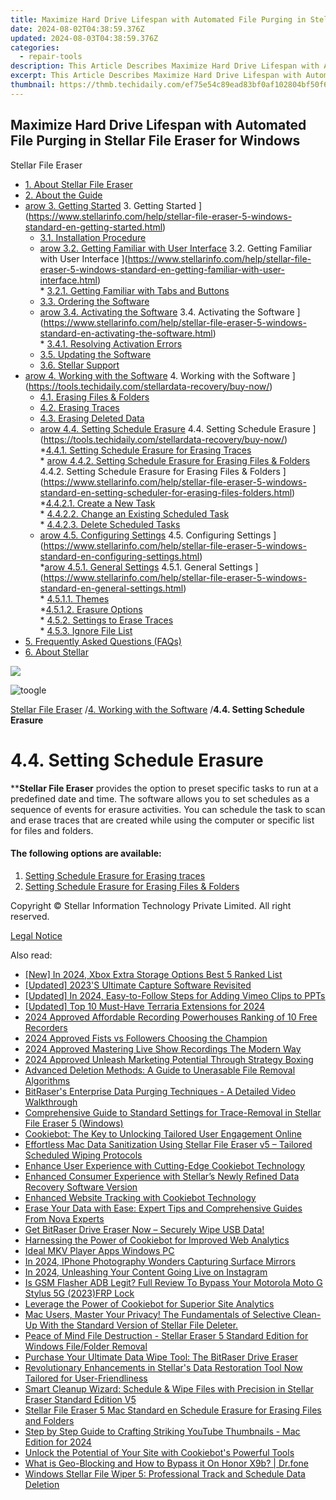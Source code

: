 ```yaml
---
title: Maximize Hard Drive Lifespan with Automated File Purging in Stellar File Eraser for Windows
date: 2024-08-02T04:38:59.376Z
updated: 2024-08-03T04:38:59.376Z
categories:
  - repair-tools
description: This Article Describes Maximize Hard Drive Lifespan with Automated File Purging in Stellar File Eraser for Windows
excerpt: This Article Describes Maximize Hard Drive Lifespan with Automated File Purging in Stellar File Eraser for Windows
thumbnail: https://thmb.techidaily.com/ef75e54c89ead83bf0af102804bf50f616e622b6f296003a4995fda9891371fd.jpg
---
```


## Maximize Hard Drive Lifespan with Automated File Purging in Stellar File Eraser for Windows

Stellar File Eraser

* [1. About Stellar File Eraser](https://tools.techidaily.com/stellardata-recovery/buy-now/)
* [2. About the Guide](https://tools.techidaily.com/stellardata-recovery/buy-now/)
* [arow 3. Getting Started](https://www.stellarinfo.com/help/public/frontEnd/onlinehelp/images/arow.png) 3\. Getting Started ](https://www.stellarinfo.com/help/stellar-file-eraser-5-windows-standard-en-getting-started.html)  
  * [3.1. Installation Procedure](https://tools.techidaily.com/stellardata-recovery/buy-now/)  
  * [arow 3.2. Getting Familiar with User Interface](https://www.stellarinfo.com/help/public/frontEnd/onlinehelp/images/arow.png) 3.2\. Getting Familiar with User Interface ](https://www.stellarinfo.com/help/stellar-file-eraser-5-windows-standard-en-getting-familiar-with-user-interface.html)  
         * [3.2.1. Getting Familiar with Tabs and Buttons](https://tools.techidaily.com/stellardata-recovery/buy-now/)  
  * [3.3. Ordering the Software](https://tools.techidaily.com/stellardata-recovery/buy-now/)  
  * [arow 3.4. Activating the Software](https://www.stellarinfo.com/help/public/frontEnd/onlinehelp/images/arow.png) 3.4\. Activating the Software ](https://www.stellarinfo.com/help/stellar-file-eraser-5-windows-standard-en-activating-the-software.html)  
         * [3.4.1. Resolving Activation Errors](https://tools.techidaily.com/stellardata-recovery/buy-now/)  
  * [3.5. Updating the Software](https://tools.techidaily.com/stellardata-recovery/buy-now/)  
  * [3.6. Stellar Support](https://tools.techidaily.com/stellardata-recovery/buy-now/)
* [arow 4. Working with the Software](https://www.stellarinfo.com/help/public/frontEnd/onlinehelp/images/arow.png) 4\. Working with the Software ](https://tools.techidaily.com/stellardata-recovery/buy-now/)  
  * [4.1. Erasing Files & Folders](https://tools.techidaily.com/stellardata-recovery/buy-now/)  
  * [4.2. Erasing Traces](https://tools.techidaily.com/stellardata-recovery/buy-now/)  
  * [4.3. Erasing Deleted Data](https://tools.techidaily.com/stellardata-recovery/buy-now/)  
  * [arow 4.4. Setting Schedule Erasure](https://www.stellarinfo.com/help/public/frontEnd/onlinehelp/images/arow.png) 4.4\. Setting Schedule Erasure ](https://tools.techidaily.com/stellardata-recovery/buy-now/)  
         *[4.4.1. Setting Schedule Erasure for Erasing Traces](https://tools.techidaily.com/stellardata-recovery/buy-now/)  
         * [arow 4.4.2. Setting Schedule Erasure for Erasing Files & Folders](https://www.stellarinfo.com/help/public/frontEnd/onlinehelp/images/arow.png) 4.4.2\. Setting Schedule Erasure for Erasing Files & Folders ](https://www.stellarinfo.com/help/stellar-file-eraser-5-windows-standard-en-setting-scheduler-for-erasing-files-folders.html)  
                  *[4.4.2.1. Create a New Task](https://tools.techidaily.com/stellardata-recovery/buy-now/)  
                  * [4.4.2.2. Change an Existing Scheduled Task](https://tools.techidaily.com/stellardata-recovery/buy-now/)  
                  * [4.4.2.3. Delete Scheduled Tasks](https://tools.techidaily.com/stellardata-recovery/buy-now/)  
  * [arow 4.5. Configuring Settings](https://www.stellarinfo.com/help/public/frontEnd/onlinehelp/images/arow.png) 4.5\. Configuring Settings ](https://www.stellarinfo.com/help/stellar-file-eraser-5-windows-standard-en-configuring-settings.html)  
         *[arow 4.5.1. General Settings](https://www.stellarinfo.com/help/public/frontEnd/onlinehelp/images/arow.png) 4.5.1\. General Settings ](https://www.stellarinfo.com/help/stellar-file-eraser-5-windows-standard-en-general-settings.html)  
                  * [4.5.1.1. Themes](https://tools.techidaily.com/stellardata-recovery/buy-now/)  
                  *[4.5.1.2. Erasure Options](https://tools.techidaily.com/stellardata-recovery/buy-now/)  
         * [4.5.2. Settings to Erase Traces](https://tools.techidaily.com/stellardata-recovery/buy-now/)  
         * [4.5.3. Ignore File List](https://tools.techidaily.com/stellardata-recovery/buy-now/)
* [5. Frequently Asked Questions (FAQs)](https://www.stellarinfo.com/help/stellar-file-eraser-5-windows-standard-en-frequently-asked-questions-faqs.html)
* [6. About Stellar](https://tools.techidaily.com/stellardata-recovery/buy-now/)

<!-- affiliate ads begin -->
<a href="https://secure.2checkout.com/order/checkout.php?PRODS=33729450&QTY=1&AFFILIATE=108875&CART=1"><img src="https://secure.avangate.com/images/merchant/7f687767ccf20fcea1c9dc4a5adc2326/Digisigner_banner_728_x_90_color_version.png" border="0"></a>
<!-- affiliate ads end -->
![toogle](https://www.stellarinfo.com/help/public/frontEnd/onlinehelp/images/toogle.png)

[Stellar File Eraser](https://tools.techidaily.com/stellardata-recovery/buy-now/) /[4. Working with the Software](https://tools.techidaily.com/stellardata-recovery/buy-now/) /**4.4\. Setting Schedule Erasure**

# **4.4\. Setting Schedule Erasure**

****Stellar File Eraser**  provides the option to preset specific tasks to run at a predefined date and time. The software allows you to set schedules as a sequence of events for erasure activities. You can schedule the task to scan and erase traces that are created while using the computer or specific list for files and folders.

#### **The following options are available:**

1. [Setting Schedule Erasure for Erasing traces](https://united.elfm.net/zqobdx)
2. [Setting Schedule Erasure for Erasing Files & Folders](https://sentrypc.7eer.net/dkpkgn)

 Copyright © Stellar Information Technology Private Limited. All right reserved.

[Legal Notice](https://tools.techidaily.com/stellardata-recovery/buy-now/)

<ins class="adsbygoogle"
     style="display:block"
     data-ad-format="autorelaxed"
     data-ad-client="ca-pub-7571918770474297"
     data-ad-slot="1223367746"></ins>



<ins class="adsbygoogle"
     style="display:block"
     data-ad-client="ca-pub-7571918770474297"
     data-ad-slot="8358498916"
     data-ad-format="auto"
     data-full-width-responsive="true"></ins>



<span class="atpl-alsoreadstyle">Also read:</span>
<div><ul>
<li><a href="https://on-screen-recording.techidaily.com/new-in-2024-xbox-extra-storage-options-best-5-ranked-list/"><u>[New] In 2024, Xbox Extra Storage Options  Best 5 Ranked List</u></a></li>
<li><a href="https://video-screen-grab.techidaily.com/updated-2023s-ultimate-capture-software-revisited/"><u>[Updated] 2023'S Ultimate Capture Software Revisited</u></a></li>
<li><a href="https://vimeo-videos.techidaily.com/updated-in-2024-easy-to-follow-steps-for-adding-vimeo-clips-to-ppts/"><u>[Updated] In 2024, Easy-to-Follow Steps for Adding Vimeo Clips to PPTs</u></a></li>
<li><a href="https://desktop-recording.techidaily.com/updated-top-10-must-have-terraria-extensions-for-2024/"><u>[Updated] Top 10 Must-Have Terraria Extensions for 2024</u></a></li>
<li><a href="https://remote-screen-capture.techidaily.com/2024-approved-affordable-recording-powerhouses-ranking-of-10-free-recorders/"><u>2024 Approved  Affordable Recording Powerhouses  Ranking of 10 Free Recorders</u></a></li>
<li><a href="https://some-knowledge.techidaily.com/2024-approved-fists-vs-followers-choosing-the-champion/"><u>2024 Approved  Fists vs Followers  Choosing the Champion</u></a></li>
<li><a href="https://video-screen-grab.techidaily.com/2024-approved-mastering-live-show-recordings-the-modern-way/"><u>2024 Approved  Mastering Live Show Recordings  The Modern Way</u></a></li>
<li><a href="https://some-guidance.techidaily.com/2024-approved-unleash-marketing-potential-through-strategy-boxing/"><u>2024 Approved  Unleash Marketing Potential Through Strategy Boxing</u></a></li>
<li><a href="https://data-safeguard.techidaily.com/advanced-deletion-methods-a-guide-to-unerasable-file-removal-algorithms/"><u>Advanced Deletion Methods: A Guide to Unerasable File Removal Algorithms</u></a></li>
<li><a href="https://data-safeguard.techidaily.com/bitrasers-enterprise-data-purging-techniques-a-detailed-video-walkthrough/"><u>BitRaser's Enterprise Data Purging Techniques - A Detailed Video Walkthrough</u></a></li>
<li><a href="https://data-safeguard.techidaily.com/comprehensive-guide-to-standard-settings-for-trace-removal-in-stellar-file-eraser-5-windows/"><u>Comprehensive Guide to Standard Settings for Trace-Removal in Stellar File Eraser 5 (Windows)</u></a></li>
<li><a href="https://data-safeguard.techidaily.com/cookiebot-the-key-to-unlocking-tailored-user-engagement-online/"><u>Cookiebot: The Key to Unlocking Tailored User Engagement Online</u></a></li>
<li><a href="https://data-safeguard.techidaily.com/effortless-mac-data-sanitization-using-stellar-file-eraser-v5-tailored-scheduled-wiping-protocols/"><u>Effortless Mac Data Sanitization Using Stellar File Eraser v5 – Tailored Scheduled Wiping Protocols</u></a></li>
<li><a href="https://data-safeguard.techidaily.com/enhance-user-experience-with-cutting-edge-cookiebot-technology/"><u>Enhance User Experience with Cutting-Edge Cookiebot Technology</u></a></li>
<li><a href="https://data-safeguard.techidaily.com/enhanced-consumer-experience-with-stellars-newly-refined-data-recovery-software-version/"><u>Enhanced Consumer Experience with Stellar’s Newly Refined Data Recovery Software Version</u></a></li>
<li><a href="https://data-safeguard.techidaily.com/enhanced-website-tracking-with-cookiebot-technology/"><u>Enhanced Website Tracking with Cookiebot Technology</u></a></li>
<li><a href="https://data-safeguard.techidaily.com/erase-your-data-with-ease-expert-tips-and-comprehensive-guides-from-nova-experts/"><u>Erase Your Data with Ease: Expert Tips and Comprehensive Guides From Nova Experts</u></a></li>
<li><a href="https://data-safeguard.techidaily.com/1721202678606-get-bitraser-drive-eraser-now-securely-wipe-usb-data/"><u>Get BitRaser Drive Eraser Now – Securely Wipe USB Data!</u></a></li>
<li><a href="https://data-safeguard.techidaily.com/harnessing-the-power-of-cookiebot-for-improved-web-analytics/"><u>Harnessing the Power of Cookiebot for Improved Web Analytics</u></a></li>
<li><a href="https://extra-tips.techidaily.com/ideal-mkv-player-apps-windows-pc/"><u>Ideal MKV Player Apps  Windows PC</u></a></li>
<li><a href="https://extra-guidance.techidaily.com/in-2024-iphone-photography-wonders-capturing-surface-mirrors/"><u>In 2024, IPhone Photography Wonders  Capturing Surface Mirrors</u></a></li>
<li><a href="https://instagram-video-recordings.techidaily.com/in-2024-unleashing-your-content-going-live-on-instagram/"><u>In 2024, Unleashing Your Content  Going Live on Instagram</u></a></li>
<li><a href="https://android-frp.techidaily.com/is-gsm-flasher-adb-legit-full-review-to-bypass-your-motorola-moto-g-stylus-5g-2023frp-lock-by-drfone-android/"><u>Is GSM Flasher ADB Legit? Full Review To Bypass Your Motorola Moto G Stylus 5G (2023)FRP Lock</u></a></li>
<li><a href="https://data-safeguard.techidaily.com/leverage-the-power-of-cookiebot-for-superior-site-analytics/"><u>Leverage the Power of Cookiebot for Superior Site Analytics</u></a></li>
<li><a href="https://data-safeguard.techidaily.com/1721202695801-mac-users-master-your-privacy-the-fundamentals-of-selective-clean-up-with-the-standard-version-of-stellar-file-deleter/"><u>Mac Users, Master Your Privacy! The Fundamentals of Selective Clean-Up With the Standard Version of Stellar File Deleter.</u></a></li>
<li><a href="https://data-safeguard.techidaily.com/peace-of-mind-file-destruction-stellar-eraser-5-standard-edition-for-windows-filefolder-removal/"><u>Peace of Mind File Destruction - Stellar Eraser 5 Standard Edition for Windows File/Folder Removal</u></a></li>
<li><a href="https://data-safeguard.techidaily.com/purchase-your-ultimate-data-wipe-tool-the-bitraser-drive-eraser/"><u>Purchase Your Ultimate Data Wipe Tool: The BitRaser Drive Eraser</u></a></li>
<li><a href="https://data-safeguard.techidaily.com/revolutionary-enhancements-in-stellars-data-restoration-tool-now-tailored-for-user-friendliness/"><u>Revolutionary Enhancements in Stellar's Data Restoration Tool Now Tailored for User-Friendliness</u></a></li>
<li><a href="https://data-safeguard.techidaily.com/smart-cleanup-wizard-schedule-and-wipe-files-with-precision-in-stellar-eraser-standard-edition-v5/"><u>Smart Cleanup Wizard: Schedule & Wipe Files with Precision in Stellar Eraser Standard Edition V5</u></a></li>
<li><a href="https://data-safeguard.techidaily.com/stellar-file-eraser-5-mac-standard-en-schedule-erasure-for-erasing-files-and-folders/"><u>Stellar File Eraser 5 Mac Standard en Schedule Erasure for Erasing Files and Folders</u></a></li>
<li><a href="https://facebook-record-videos.techidaily.com/step-by-step-guide-to-crafting-striking-youtube-thumbnails-mac-edition-for-2024/"><u>Step by Step Guide to Crafting Striking YouTube Thumbnails - Mac Edition for 2024</u></a></li>
<li><a href="https://data-safeguard.techidaily.com/unlock-the-potential-of-your-site-with-cookiebots-powerful-tools/"><u>Unlock the Potential of Your Site with Cookiebot's Powerful Tools</u></a></li>
<li><a href="https://fake-location.techidaily.com/what-is-geo-blocking-and-how-to-bypass-it-on-honor-x9b-drfone-by-drfone-virtual-android/"><u>What is Geo-Blocking and How to Bypass it On Honor X9b? | Dr.fone</u></a></li>
<li><a href="https://data-safeguard.techidaily.com/windows-stellar-file-wiper-5-professional-track-and-schedule-data-deletion/"><u>Windows Stellar File Wiper 5: Professional Track and Schedule Data Deletion</u></a></li>
</ul></div>
